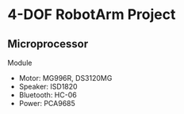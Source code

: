 # 4-DOF RobotArm Project
## Microprocessor

Module
- Motor: MG996R, DS3120MG
- Speaker: ISD1820
- Bluetooth: HC-06
- Power: PCA9685
